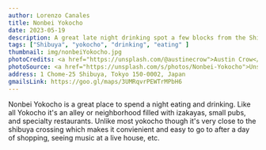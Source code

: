 ```yaml
---
author: Lorenzo Canales
title: Nonbei Yokocho
date: 2023-05-19
description: A great late night drinking spot a few blocks from the Shibuya Crossing
tags: ["Shibuya", "yokocho", "drinking", "eating" ]
thumbnail: img/nonbeiYokocho.jpg
photoCredits: <a href="https://unsplash.com/@austinecrow">Austin Crow</a>
photoSource: <a href="https://unsplash.com/s/photos/Nonbei-Yokocho">Unsplash</a>
address: 1 Chome-25 Shibuya, Tokyo 150-0002, Japan
gmailsLink: https://goo.gl/maps/3UMRqvrPEWTrMPbH6
---
```


Nonbei Yokocho is a great place to spend a night eating and drinking. Like all Yokocho it's an alley or neighborhood filled with izakayas, small pubs, and specialty restaurants. Unlike most yokocho though it's very close to the shibuya crossing which makes it convienient and easy to go to after a day of shopping, seeing music at a live house, etc.
